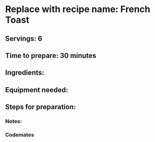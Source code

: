 # Replace with recipe name: French Toast

## Servings: 6

## Time to prepare: 30 minutes

## Ingredients:


## Equipment needed:


## Steps for preparation:



### Notes:



### Codemates #
